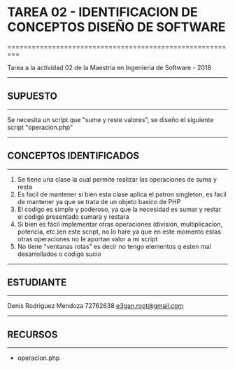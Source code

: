 # TAREA 02 - IDENTIFICACION DE CONCEPTOS DISEÑO DE SOFTWARE
=========================================================

Tarea a la actividad 02 de la Maestria en Ingenieria de Software - 2018


*******************
## SUPUESTO
*******************

Se necesita un script que "sume y reste valores", se diseño el siguiente script "operacion.php"

***********************
## CONCEPTOS IDENTIFICADOS
***********************
1. Se tiene una clase la cual permite realizar las operaciones de suma y resta
2. Es facil de mantener si bien esta clase aplica el patron singleton, es facil de mantener ya que se trata de un objeto basico de PHP
3. El codigo es simple y poderoso, ya que la necesidad es sumar y restar el codigo presentado sumara y restara
4. Si bien es fácil implementar otras operaciones (division, multiplicacion, potencia, etc.)en este script, no lo hare ya que en este momento 
   estas otras operaciones no le aportan valor a mi script
5. No tiene "ventanas rotas" es decir no tengo elementos q esten mal desarrollados o codigo sucio


**************
## ESTUDIANTE
**************
Denis Rodriguez Mendoza
72762638
e3gan.root@gmail.com

*********
## RECURSOS
*********
- operacion.php

